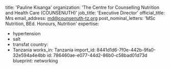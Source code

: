 title: 'Pauline Kisanga'
organization: 'The Centre for Counselling Nutrition and Health Care (COUNSENUTH)'
job_title: 'Executive Director'
official_title: Mrs
email_address: md@counsenuth-tz.org
post_nominal_letters: 'MSc Nutrition, BEd. Honours, Nutrition'
expertise:
  - hypertension
  - salt
  - transfat
country:
  - Tanzania
works_in: Tanzania
import_id: 8441d1d6-7f0e-442b-9fa0-32e594a4e4bb
id: 786460ae-e077-44d2-86b0-c58bad01d73d
blueprint: networking

